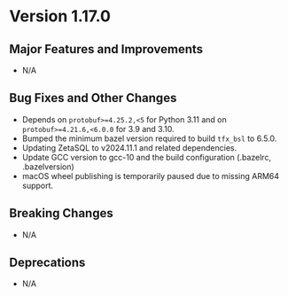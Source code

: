 # Version 1.17.0

## Major Features and Improvements

*   N/A

## Bug Fixes and Other Changes

*   Depends on `protobuf>=4.25.2,<5` for Python 3.11 and on
    `protobuf>=4.21.6,<6.0.0` for 3.9 and 3.10.
*   Bumped the minimum bazel version required to build `tfx_bsl` to 6.5.0.
*   Updating ZetaSQL to v2024.11.1 and related dependencies.
*   Update GCC version to gcc-10 and the build configuration (.bazelrc,
    .bazelversion)
*   macOS wheel publishing is temporarily paused due to missing ARM64 support.

## Breaking Changes

*   N/A

## Deprecations

*   N/A

